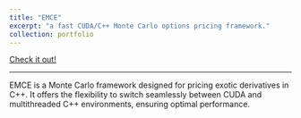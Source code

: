 ```yaml
---
title: "EMCE"
excerpt: "a fast CUDA/C++ Monte Carlo options pricing framework."
collection: portfolio
---
```


<a href="https://github.com/KYLChiu/ExoticMonteCarloEngine"><i class="fab fa-fw fa-github icon-pad-right"></i>Check it out!</a>

---

EMCE is a Monte Carlo framework designed for pricing exotic derivatives in C++. It offers the flexibility to switch seamlessly between CUDA and multithreaded C++ environments, ensuring optimal performance.